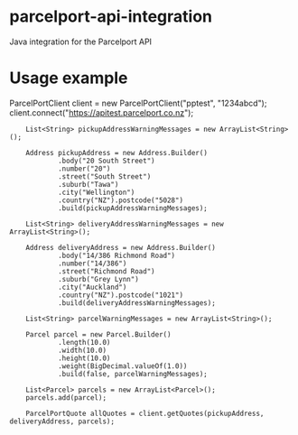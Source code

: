 # parcelport-api-integration
Java integration for the Parcelport API

# Usage example

ParcelPortClient client = new ParcelPortClient("pptest", "1234abcd");
		client.connect("https://apitest.parcelport.co.nz");
		
		List<String> pickupAddressWarningMessages = new ArrayList<String>();
		
		Address pickupAddress = new Address.Builder()
				.body("20 South Street")
				.number("20")
				.street("South Street")
				.suburb("Tawa")
				.city("Wellington")
				.country("NZ").postcode("5028")
				.build(pickupAddressWarningMessages);
		
		List<String> deliveryAddressWarningMessages = new ArrayList<String>();
		
		Address deliveryAddress = new Address.Builder()
				.body("14/386 Richmond Road")
				.number("14/386")
				.street("Richmond Road")
				.suburb("Grey Lynn")
				.city("Auckland")
				.country("NZ").postcode("1021")
				.build(deliveryAddressWarningMessages);
		
		List<String> parcelWarningMessages = new ArrayList<String>();
		
		Parcel parcel = new Parcel.Builder()
				.length(10.0)
				.width(10.0)
				.height(10.0)
				.weight(BigDecimal.valueOf(1.0))
				.build(false, parcelWarningMessages);
		
		List<Parcel> parcels = new ArrayList<Parcel>();
		parcels.add(parcel);
		
		ParcelPortQuote allQuotes = client.getQuotes(pickupAddress, deliveryAddress, parcels);

